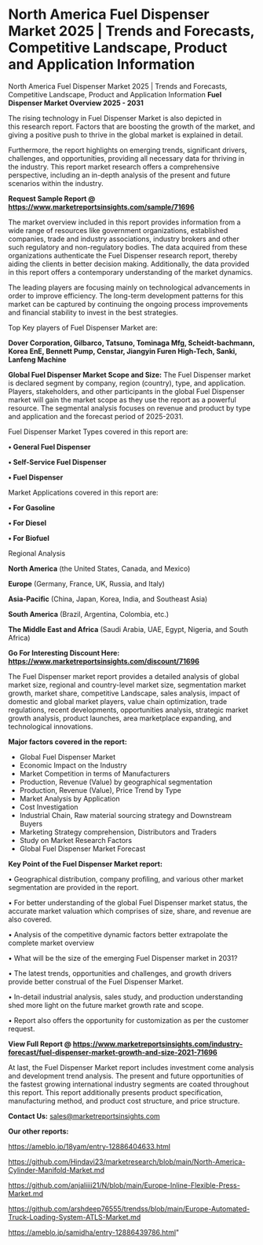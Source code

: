 # North America Fuel Dispenser Market 2025 | Trends and Forecasts, Competitive Landscape, Product and Application Information
North America Fuel Dispenser Market 2025 | Trends and Forecasts, Competitive Landscape, Product and Application Information
<Strong> Fuel Dispenser Market Overview 2025 - 2031</strong>

The rising technology in Fuel Dispenser Market is also depicted in this research report. Factors that are boosting the growth of the market, and giving a positive push to thrive in the global market is explained in detail.

Furthermore, the report highlights on emerging trends, significant drivers, challenges, and opportunities, providing all necessary data for thriving in the industry. This report market research offers a comprehensive perspective, including an in-depth analysis of the present and future scenarios within the industry.

<strong>Request Sample Report @ <a href=https://www.marketreportsinsights.com/sample/71696>https://www.marketreportsinsights.com/sample/71696</a></strong>

The market overview included in this report provides information from a wide range of resources like government organizations, established companies, trade and industry associations, industry brokers and other such regulatory and non-regulatory bodies. The data acquired from these organizations authenticate the Fuel Dispenser research report, thereby aiding the clients in better decision making. Additionally, the data provided in this report offers a contemporary understanding of the market dynamics.

The leading players are focusing mainly on technological advancements in order to improve efficiency. The long-term development patterns for this market can be captured by continuing the ongoing process improvements and financial stability to invest in the best strategies.

Top Key players of Fuel Dispenser Market are:

<strong>Dover Corporation, Gilbarco, Tatsuno, Tominaga Mfg, Scheidt-bachmann, Korea EnE, Bennett Pump, Censtar, Jiangyin Furen High-Tech, Sanki, Lanfeng Machine</strong>

<strong><b>Global Fuel Dispenser Market Scope and Size:</b></strong>
The Fuel Dispenser market is declared segment by company, region (country), type, and application. Players, stakeholders, and other participants in the global Fuel Dispenser market will gain the market scope as they use the report as a powerful resource. The segmental analysis focuses on revenue and product by type and application and the forecast period of 2025-2031.

Fuel Dispenser Market Types covered in this report are:

<strong>• General Fuel Dispenser

• Self-Service Fuel Dispenser

• Fuel Dispenser</strong>

Market Applications covered in this report are:

<strong>• For Gasoline

• For Diesel

• For Biofuel</strong> 

Regional Analysis

<strong>North America</strong> (the United States, Canada, and Mexico)

<strong>Europe</strong> (Germany, France, UK, Russia, and Italy)

<strong>Asia-Pacific</strong> (China, Japan, Korea, India, and Southeast Asia)

<strong>South America</strong> (Brazil, Argentina, Colombia, etc.)

<strong>The Middle East and Africa</strong> (Saudi Arabia, UAE, Egypt, Nigeria, and South Africa)

<strong>Go For Interesting Discount Here: <a href=https://www.marketreportsinsights.com/discount/71696>https://www.marketreportsinsights.com/discount/71696</a></strong>

The Fuel Dispenser market report provides a detailed analysis of global market size, regional and country-level market size, segmentation market growth, market share, competitive Landscape, sales analysis, impact of domestic and global market players, value chain optimization, trade regulations, recent developments, opportunities analysis, strategic market growth analysis, product launches, area marketplace expanding, and technological innovations.

<strong><b>Major factors covered in the report:</b></strong>
<ul>
  <li>Global Fuel Dispenser Market </li>
  <li>Economic Impact on the Industry</li>
  <li>Market Competition in terms of Manufacturers</li>
  <li>Production, Revenue (Value) by geographical segmentation</li>
  <li>Production, Revenue (Value), Price Trend by Type</li>
  <li>Market Analysis by Application</li>
  <li>Cost Investigation</li>
  <li>Industrial Chain, Raw material sourcing strategy and Downstream Buyers</li>
  <li>Marketing Strategy comprehension, Distributors and Traders</li>
  <li>Study on Market Research Factors</li>
  <li>Global Fuel Dispenser Market Forecast</li>
</ul>

<strong><b>Key Point of the Fuel Dispenser Market report:</b></strong>

• Geographical distribution, company profiling, and various other market segmentation are provided in the report.

• For better understanding of the global Fuel Dispenser market status, the accurate market valuation which comprises of size, share, and revenue are also covered.

• Analysis of the competitive dynamic factors better extrapolate the complete market overview

• What will be the size of the emerging Fuel Dispenser market in 2031?

• The latest trends, opportunities and challenges, and growth drivers provide better construal of the Fuel Dispenser Market.

• In-detail industrial analysis, sales study, and production understanding shed more light on the future market growth rate and scope.

• Report also offers the opportunity for customization as per the customer request.

<strong><b>View Full Report @ <a href=https://www.marketreportsinsights.com/industry-forecast/fuel-dispenser-market-growth-and-size-2021-71696>https://www.marketreportsinsights.com/industry-forecast/fuel-dispenser-market-growth-and-size-2021-71696</a></b></strong>


At last, the Fuel Dispenser Market report includes investment come analysis and development trend analysis. The present and future opportunities of the fastest growing international industry segments are coated throughout this report. This report additionally presents product specification, manufacturing method, and product cost structure, and price structure.

<strong>Contact Us:</strong>
sales@marketreportsinsights.com

<strong>Our other reports:</strong>

<a href=https://ameblo.jp/18yam/entry-12886404633.html>https://ameblo.jp/18yam/entry-12886404633.html</a>

<a href=https://github.com/Hindavi23/marketresearch/blob/main/North-America-Cylinder-Manifold-Market.md>https://github.com/Hindavi23/marketresearch/blob/main/North-America-Cylinder-Manifold-Market.md</a>

<a href=https://github.com/anjaliiii21/N/blob/main/Europe-Inline-Flexible-Press-Market.md>https://github.com/anjaliiii21/N/blob/main/Europe-Inline-Flexible-Press-Market.md</a>

<a href=https://github.com/arshdeep76555/trendss/blob/main/Europe-Automated-Truck-Loading-System-ATLS-Market.md>https://github.com/arshdeep76555/trendss/blob/main/Europe-Automated-Truck-Loading-System-ATLS-Market.md</a>

<a href=https://ameblo.jp/samidha/entry-12886439786.html>https://ameblo.jp/samidha/entry-12886439786.html</a>"
